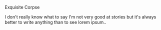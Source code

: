 Exquisite Corpse

<!--Story from Jordan -->
I don't really know what to say I'm not very good at stories but it's always better to write anything than to see lorem ipsum..